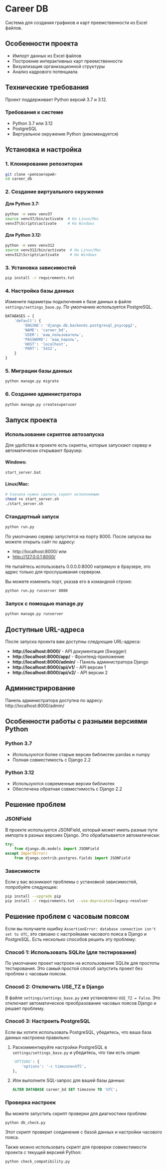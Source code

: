 # Career DB

Система для создания графиков и карт преемственности из Excel файлов.

## Особенности проекта

- Импорт данных из Excel файлов
- Построение интерактивных карт преемственности
- Визуализация организационной структуры
- Анализ кадрового потенциала

## Технические требования

Проект поддерживает Python версий 3.7 и 3.12. 

### Требования к системе

- Python 3.7 или 3.12
- PostgreSQL
- Виртуальное окружение Python (рекомендуется)

## Установка и настройка

### 1. Клонирование репозитория

```bash
git clone <репозиторий>
cd career_db
```

### 2. Создание виртуального окружения

#### Для Python 3.7:
```bash
python -m venv venv37
source venv37/bin/activate  # На Linux/Mac
venv37\Scripts\activate     # На Windows
```

#### Для Python 3.12:
```bash
python -m venv venv312
source venv312/bin/activate  # На Linux/Mac
venv312\Scripts\activate     # На Windows
```

### 3. Установка зависимостей

```bash
pip install -r requirements.txt
```

### 4. Настройка базы данных

Измените параметры подключения к базе данных в файле `settings/settings_base.py`. По умолчанию используется PostgreSQL.

```python
DATABASES = {
    'default': {
        'ENGINE': 'django.db.backends.postgresql_psycopg2',
        'NAME': 'career_bd',
        'USER': 'ваш_пользователь',
        'PASSWORD': 'ваш_пароль',
        'HOST': 'localhost',
        'PORT': '5432',
    }
}
```

### 5. Миграции базы данных

```bash
python manage.py migrate
```

### 6. Создание администратора

```bash
python manage.py createsuperuser
```

## Запуск проекта

### Использование скриптов автозапуска

Для удобства в проекте есть скрипты, которые запускают сервер и автоматически открывают браузер:

#### Windows:
```bash
start_server.bat
```

#### Linux/Mac:
```bash
# Сначала нужно сделать скрипт исполняемым
chmod +x start_server.sh
./start_server.sh
```

### Стандартный запуск

```bash
python run.py
```

По умолчанию сервер запустится на порту 8000. После запуска вы можете открыть сайт по адресу:
- http://localhost:8000/ или 
- http://127.0.0.1:8000/

Не пытайтесь использовать 0.0.0.0:8000 напрямую в браузере, это адрес только для прослушивания сервером.

Вы можете изменить порт, указав его в командной строке:

```bash
python run.py runserver 8080
```

### Запуск с помощью manage.py

```bash
python manage.py runserver
```

## Доступные URL-адреса

После запуска проекта вам доступны следующие URL-адреса:

- **http://localhost:8000/** - API документация (Swagger)
- **http://localhost:8000/app/** - Фронтенд-приложение
- **http://localhost:8000/admin/** - Панель администратора Django
- **http://localhost:8000/api/v1/** - API версии 1
- **http://localhost:8000/api/v2/** - API версии 2

## Администрирование

Панель администратора доступна по адресу: http://localhost:8000/admin/

## Особенности работы с разными версиями Python

### Python 3.7

- Используются более старые версии библиотек pandas и numpy
- Полная совместимость с Django 2.2

### Python 3.12

- Используются современные версии библиотек
- Обеспечена обратная совместимость с Django 2.2

## Решение проблем

### JSONField

В проекте используется JSONField, который может иметь разные пути импорта в разных версиях Django. 
Это обрабатывается автоматически:

```python
try:
    from django.db.models import JSONField
except ImportError:
    from django.contrib.postgres.fields import JSONField
```

### Зависимости

Если у вас возникают проблемы с установкой зависимостей, попробуйте следующее:

```bash
pip install --upgrade pip
pip install -r requirements.txt --use-deprecated=legacy-resolver
```

## Решение проблем с часовым поясом

Если вы получаете ошибку `AssertionError: database connection isn't set to UTC`, это связано с настройками часового пояса в Django и PostgreSQL. Есть несколько способов решить эту проблему:

### Способ 1: Использовать SQLite (для тестирования)

По умолчанию проект настроен на использование SQLite для простоты тестирования. Это самый простой способ запустить проект без проблем с часовым поясом.

### Способ 2: Отключить USE_TZ в Django

В файле `settings/settings_base.py` уже установлено `USE_TZ = False`. Это отключает автоматическое преобразование часовых поясов Django и решает проблему.

### Способ 3: Настроить PostgreSQL

Если вы хотите использовать PostgreSQL, убедитесь, что ваша база данных настроена правильно:

1. Раскомментируйте настройки PostgreSQL в `settings/settings_base.py` и убедитесь, что там есть опция:
   ```python
   'OPTIONS': {
       'options': '-c timezone=UTC',
   },
   ```

2. Или выполните SQL-запрос для вашей базы данных:
   ```sql
   ALTER DATABASE career_bd SET timezone TO 'UTC';
   ```

### Проверка настроек

Вы можете запустить скрипт проверки для диагностики проблем:

```bash
python db_check.py
```

Этот скрипт проверит соединение с базой данных и настройки часового пояса.

Также можно использовать скрипт для проверки совместимости проекта с текущей версией Python:

```bash
python check_compatibility.py
``` 